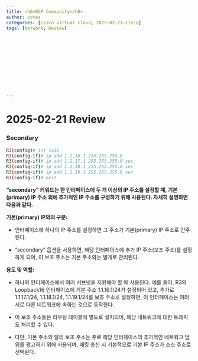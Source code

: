 ```yaml
---
title: <h0>BGP Community</h0>
author: cotes   
categories: [cisco virtual cloud, 2025-02-21-cisco]
tags: [Network, Review]












---
```


# 2025-02-21 Review



### Secondary

```bash
R3(config)# int lo16
R3(config-if)# ip add 1.1.16.1 255.255.255.0
R3(config-if)# ip add 1.1.17.1 255.255.255.0 sec
R3(config-if)# ip add 1.1.18.1 255.255.255.0 sec
R3(config-if)# ip add 1.1.19.1 255.255.255.0 sec
R3(config-if)# exit
```

**“secondary” 키워드는 한 인터페이스에 두 개 이상의 IP 주소를 설정할 때, 기본(primary) IP 주소 외에 추가적인 IP 주소를 구성하기 위해 사용된다. 자세히 설명하면 다음과 같다.**

**기본(primary) IP와의 구분:**

* 인터페이스에 하나의 IP 주소를 설정하면 그 주소가 기본(primary) IP 주소로 간주된다.

* “secondary” 옵션을 사용하면, 해당 인터페이스에 추가 IP 주소(보조 주소)를 설정하게 되며, 이 보조 주소는 기본 주소와는 별개로 관리된다.

**용도 및 역할:**

* 하나의 인터페이스에서 여러 서브넷을 지원해야 할 때 사용된다. 예를 들어, R3의 Loopback16 인터페이스에 기본 주소 1.1.16.1/24가 설정되어 있고, 추가로 1.1.17.1/24, 1.1.18.1/24, 1.1.19.1/24를 보조 주소로 설정하면, 이 인터페이스는 여러 서로 다른 네트워크에 속하는 것으로 동작한다.

* 이 보조 주소들은 라우팅 테이블에 별도로 설치되어, 해당 네트워크에 대한 트래픽도 처리할 수 있다.

* 다만, 기본 주소와 달리 보조 주소는 주로 해당 인터페이스의 추가적인 네트워크 범위를 광고하기 위해 사용되며, 패킷 송신 시 기본적으로 기본 IP 주소가 소스 주소로 선택된다.



